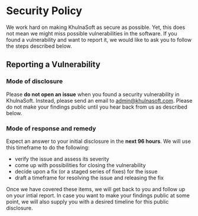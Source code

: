 <!--
Copyright 2020-2021 - KhulnaSoft Authors <admin@khulnasoft.com>
SPDX-License-Identifier: Apache-2.0
-->

# Security Policy

We work hard on making KhulnaSoft as secure as possible. Yet, this does
not mean we might miss possible vulnerabilities in the software. If you found a
vulnerability and want to report it, we would like to ask you to follow the steps described below.

## Reporting a Vulnerability

### Mode of disclosure

Please **do not open an issue** when you found a security vulnerability in
KhulnaSoft. Instead, please send an email to <admin@khulnasoft.com>. Please do not make
your findings public until you hear back from us as described below.

### Mode of response and remedy

Expect an answer to your initial disclosure in the **next 96 hours**. We will
use this timeframe to do the following:

- verify the issue and assess its severity
- come up with possibilities for closing the vulnerability
- decide upon a fix (or a staged series of fixes) for the issue
- draft a timeframe for resolving the issue and releasing the fix

Once we have covered these items, we will get back to you and follow up on your
intial report. In case you want to make your findings public at some point, we
will also supply you with a desired timeline for this public disclosure.
